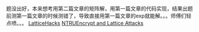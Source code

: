 题没出好，本来想考用第二篇文章的矩阵解，用第一篇文章的代码实现，结果出题前测第一篇文章的时候测错了，导致直接用第一篇文章的exp就能解。。。师傅们轻点喷。。。
[LatticeHacks](https://latticehacks.cr.yp.to/ntru.html)
[NTRUEncrypt and Lattice Attacks](https://pdfs.semanticscholar.org/67e7/020ce5649947e2199bc0eb8bd62b9a31ca4e.pdf)

